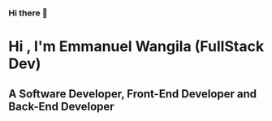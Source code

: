 ### Hi there 👋

<h1>Hi , I'm Emmanuel Wangila (FullStack Dev) </h1>
<h2> A Software Developer, Front-End Developer and Back-End Developer</h2>


